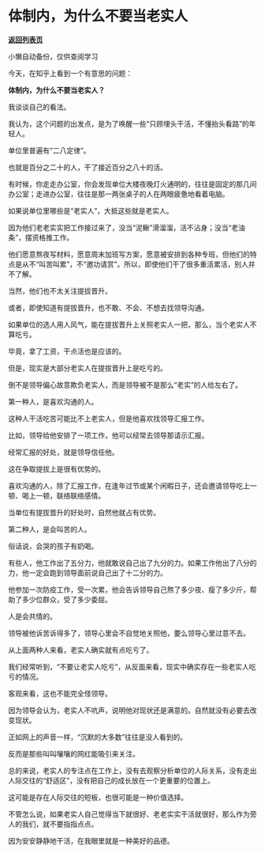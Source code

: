 # 体制内，为什么不要当老实人

[**返回列表页**](/gzh/费曼的小茶馆)

小懒自动备份，仅供查阅学习

今天，在知乎上看到一个有意思的问题：  

**体制内，为什么不要当老实人？**  

我谈谈自己的看法。

我认为，这个问题的出发点，是为了唤醒一些“只顾埋头干活，不懂抬头看路”的年轻人。

单位里普遍有“二八定律”。

也就是百分之二十的人，干了接近百分之八十的活。

有时候，你走走办公室，你会发现单位大楼夜晚灯火通明的，往往是固定的那几间办公室；走进办公室，往往是那一两张桌子的人在两眼疲惫地看着电脑。  

如果说单位里哪些是“老实人”，大抵这些就是老实人。  

因为他们老老实实把工作接过来了，没当“泥鳅”滑溜溜，活不沾身；没当“老油条”，摆资格推工作。

他们愿意熬夜写材料，愿意周末加班写方案，愿意被安排到各种专班，但他们的特点是从不“叫苦叫累”，不“邀功请赏”。所以，即使他们干了很多重活累活，别人并不了解。

当然，他们也不太关注提拔晋升。

或者，即使知道有提拔晋升，也不敢、不会、不想去找领导沟通。  

如果单位的选人用人风气，能在提拔晋升上关照老实人一把，那么，当个老实人不算吃亏。  

毕竟，拿了工资，干点活也是应该的。

但是，现实是大部分老实人在提拔晋升上是吃亏的。  

倒不是领导偏心故意欺负老实人，而是领导被不是那么“老实”的人给左右了。  

第一种人，是喜欢沟通的人。  

这种人干活吃苦可能比不上老实人，但是他喜欢找领导汇报工作。  

比如，领导给他安排了一项工作，他可以经常去领导那请示汇报。

经常汇报的好处，就是领导信任他。

这在争取提拔上是很有优势的。

喜欢沟通的人，除了汇报工作，在逢年过节或某个闲暇日子，还会邀请领导吃上一顿、喝上一顿，联络联络感情。

当单位有提拔晋升的好处时，自然他就占有优势。  

第二种人，是会叫苦的人。

俗话说，会哭的孩子有奶喝。  

有些人，他工作出了五分力，他就敢说自己出了九分的力。如果工作他出了八分的力，他一定会跑到领导面前说自己出了十二分的力。

他参加一次防疫工作，受一次累，他会告诉领导自己熬了多少夜、瘦了多少斤，帮助了多少位群众，受了多少委屈。

人是会共情的。

领导被他诉苦诉得多了，领导心里会不自觉地关照他，要么领导心里过意不去。  

从上面两种人来看，老实人确实就有点吃亏了。  

我们经常听到，“不要让老实人吃亏”，从反面来看，现实中确实存在一些老实人吃亏的情况。

客观来看，这也不能完全怪领导。  

因为领导会认为，老实人不吭声，说明他对现状还是满意的。自然就没有必要去改变现状。

正如网上的声音一样，“沉默的大多数”往往是没人看到的。

反而是那些叫叫嚷嚷的网红能吸引来关注。

总的来说，老实人的专注点在工作上，没有去观察分析单位的人际关系，没有走出人际交往的“舒适区”，没有把自己的成长放在一个更重要的位置上。  

这可能是存在人际交往的短板，也很可能是一种价值选择。  

不管怎么说，如果老实人自己觉得当下就很好、老老实实干活就很好，那么作为旁人的我们，就不要指指点点。  

因为安安静静地干活，在我眼里就是一种美好的品德。

